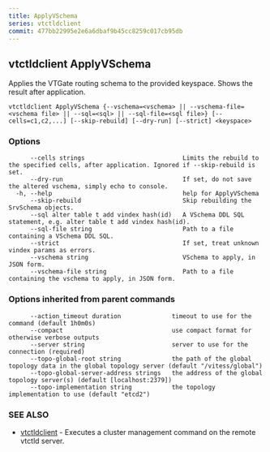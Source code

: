 ```yaml
---
title: ApplyVSchema
series: vtctldclient
commit: 477bb22995e2e6a6dbaf9b45cc8259c017cb95db
---
```

## vtctldclient ApplyVSchema

Applies the VTGate routing schema to the provided keyspace. Shows the result after application.

```
vtctldclient ApplyVSchema {--vschema=<vschema> || --vschema-file=<vschema file> || --sql=<sql> || --sql-file=<sql file>} [--cells=c1,c2,...] [--skip-rebuild] [--dry-run] [--strict] <keyspace>
```

### Options

```
      --cells strings                           Limits the rebuild to the specified cells, after application. Ignored if --skip-rebuild is set.
      --dry-run                                 If set, do not save the altered vschema, simply echo to console.
  -h, --help                                    help for ApplyVSchema
      --skip-rebuild                            Skip rebuilding the SrvSchema objects.
      --sql alter table t add vindex hash(id)   A VSchema DDL SQL statement, e.g. alter table t add vindex hash(id).
      --sql-file string                         Path to a file containing a VSchema DDL SQL.
      --strict                                  If set, treat unknown vindex params as errors.
      --vschema string                          VSchema to apply, in JSON form.
      --vschema-file string                     Path to a file containing the vschema to apply, in JSON form.
```

### Options inherited from parent commands

```
      --action_timeout duration              timeout to use for the command (default 1h0m0s)
      --compact                              use compact format for otherwise verbose outputs
      --server string                        server to use for the connection (required)
      --topo-global-root string              the path of the global topology data in the global topology server (default "/vitess/global")
      --topo-global-server-address strings   the address of the global topology server(s) (default [localhost:2379])
      --topo-implementation string           the topology implementation to use (default "etcd2")
```

### SEE ALSO

* [vtctldclient](../)	 - Executes a cluster management command on the remote vtctld server.


